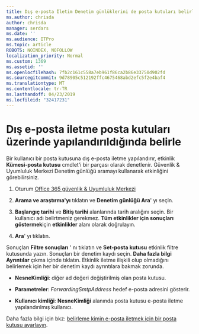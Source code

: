 ```yaml
---
title: Dış e-posta İletim Denetim günlüklerini de posta kutuları belirle
ms.author: chrisda
author: chrisda
manager: serdars
ms.date: ''
ms.audience: ITPro
ms.topic: article
ROBOTS: NOINDEX, NOFOLLOW
localization_priority: Normal
ms.custom: 1369
ms.assetid: ''
ms.openlocfilehash: 7fb2c161c558a7eb961f86ca2b86e33750d902fd
ms.sourcegitcommit: 9d78905c512192ffc4675468abd2efc5f2e4baf4
ms.translationtype: MT
ms.contentlocale: tr-TR
ms.lasthandoff: 04/23/2019
ms.locfileid: "32417231"
---
```

# <a name="identify-when-external-email-forwarding-is-configured-on-mailboxes"></a>Dış e-posta iletme posta kutuları üzerinde yapılandırıldığında belirle

Bir kullanıcı bir posta kutusuna dış e-posta iletme yapılandırır, etkinlik **Kümesi-posta kutusu** cmdlet'i bir parçası olarak denetlenir. Güvenlik & Uyumluluk Merkezi Denetim günlüğü aramayı kullanarak etkinliğini görebilirsiniz.

1. Oturum [Office 365 güvenlik & Uyumluluk Merkezi](https://protection.office.com/)

2. **Arama ve araştırma'yı** tıklatın ve **Denetim günlüğü Ara**' yı seçin.

3. **Başlangıç tarihi** ve **Bitiş tarihi** alanlarında tarih aralığını seçin. Bir kullanıcı adı belirtmeniz gerekmez. **Tüm etkinlikler için sonuçları göstermek**için **etkinlikler** alanı olarak doğrulayın.

4. **Ara**' yı tıklatın.

Sonuçları **Filtre sonuçları** ' nı tıklatın ve **Set-posta kutusu** etkinlik filtre kutusunda yazın. Sonuçları bir denetim kaydı seçin. **Daha fazla bilgi** **Ayrıntılar** çıkma içinde tıklatın. Etkinlik iletme ilişkili olup olmadığını belirlemek için her bir denetim kaydı ayrıntılara bakmak zorunda.

- **NesneKimliği**: diğer ad değeri değiştirilmiş olan posta kutusu.

- **Parametreler**: _ForwardingSmtpAddress_ hedef e-posta adresini gösterir.

- **Kullanıcı kimliği**: **NesneKimliği** alanında posta kutusu e-posta iletme yapılandırılmış kullanıcı.

Daha fazla bilgi için bkz: [belirleme kimin e-posta iletmek için bir posta kutusu ayarlayın](https://docs.microsoft.com/office365/securitycompliance/auditing-troubleshooting-scenarios#determining-who-set-up-email-forwarding-for-a-mailbox).
